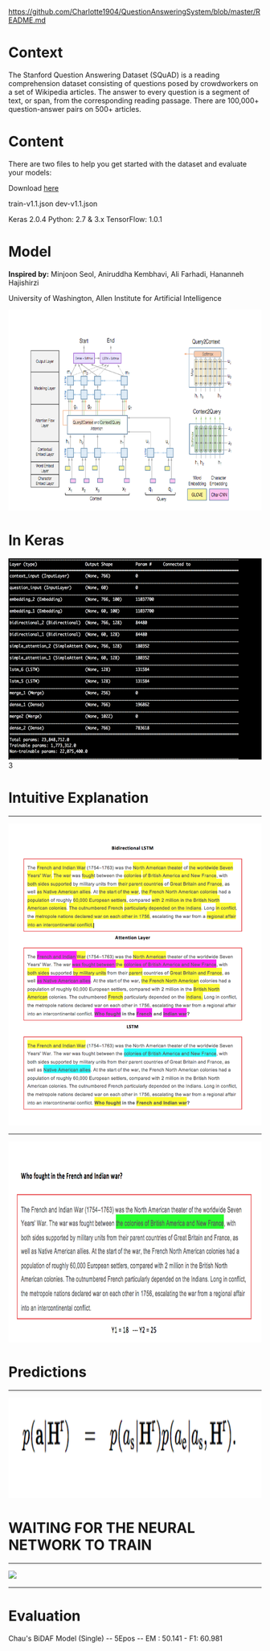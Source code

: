 https://github.com/Charlotte1904/QuestionAnsweringSystem/blob/master/README.md



# Context

The Stanford Question Answering Dataset (SQuAD) is a reading comprehension dataset consisting of questions posed by crowdworkers on a set of Wikipedia articles. The answer to every question is a segment of text, or span, from the corresponding reading passage. There are 100,000+ question-answer pairs on 500+ articles.

# Content

There are two files to help you get started with the dataset and evaluate your models:

Download [here](https://rajpurar.github.io/SQuAD-explorer/)

train-v1.1.json 
dev-v1.1.json

Keras 2.0.4 
Python: 2.7 & 3.x
TensorFlow: 1.0.1

# Model 

 **Inspired by:** Minjoon Seol, Aniruddha Kembhavi, Ali Farhadi, Hananneh Hajishirzi

  University of Washington, Allen Institute for Artificial Intelligence

<img src="Images/model.png" height="400"/>

# In Keras 

<img src="Images/model1.png" height="400"/>3


# Intuitive Explanation


----
<img src="Images/layers.png" height="600"/>

----

<img src="Images/output1.png" height="400"/>



 #  Predictions 
----
<img src="Images/boundarypred.png" height="200"/>



# WAITING FOR THE NEURAL NETWORK TO TRAIN 
----
<img src="https://www.wired.com/wp-content/uploads/images_blogs/design/2013/09/Boglio_05.gif" height="500"/>




---
# Evaluation 

 Chau's BiDAF Model (Single)      -- 5Epos --        EM : 50.141 - F1: 60.981 
